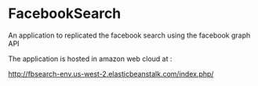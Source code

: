 # FacebookSearch
An application to replicated the facebook search using the facebook graph API

The application is hosted in amazon web cloud at : 

http://fbsearch-env.us-west-2.elasticbeanstalk.com/index.php/
